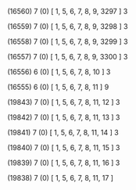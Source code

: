 (16560) 7 (0) [ 1, 5, 6, 7, 8, 9, 3297 ] 3 


(16559) 7 (0) [ 1, 5, 6, 7, 8, 9, 3298 ] 3 


(16558) 7 (0) [ 1, 5, 6, 7, 8, 9, 3299 ] 3 


(16557) 7 (0) [ 1, 5, 6, 7, 8, 9, 3300 ] 3 


(16556) 6 (0) [ 1, 5, 6, 7, 8, 10 ] 3 


(16555) 6 (0) [ 1, 5, 6, 7, 8, 11 ] 9 


(19843) 7 (0) [ 1, 5, 6, 7, 8, 11, 12 ] 3 


(19842) 7 (0) [ 1, 5, 6, 7, 8, 11, 13 ] 3 


(19841) 7 (0) [ 1, 5, 6, 7, 8, 11, 14 ] 3 


(19840) 7 (0) [ 1, 5, 6, 7, 8, 11, 15 ] 3 


(19839) 7 (0) [ 1, 5, 6, 7, 8, 11, 16 ] 3 


(19838) 7 (0) [ 1, 5, 6, 7, 8, 11, 17 ]  

